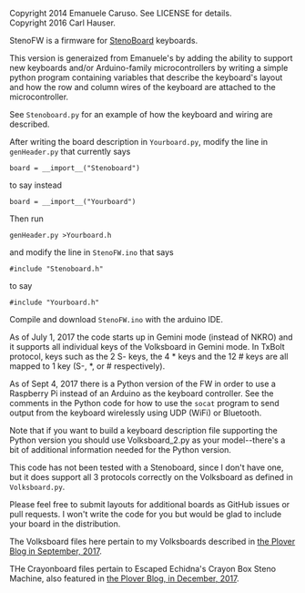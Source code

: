 Copyright 2014 Emanuele Caruso. See LICENSE for details.  
Copyright 2016 Carl Hauser. 

StenoFW is a firmware for [StenoBoard](http://stenoboard.com) keyboards.

This version is generaized from Emanuele's by adding the ability to
support new keyboards and/or Arduino-family microcontrollers by writing
a simple python program containing variables that describe the keyboard's
layout and how the row and column wires of the keyboard are attached to the
microcontroller.

See `Stenoboard.py` for an example of how the keyboard and wiring are
described.

After writing the board description in `Yourboard.py`,
modify the line in `genHeader.py` that currently says
```
board = __import__("Stenoboard")
```
to say instead
```
board = __import__("Yourboard")
```
Then run
```
genHeader.py >Yourboard.h
```

and modify the line in `StenoFW.ino` that says
```
#include "Stenoboard.h"
```
to say
```
#include "Yourboard.h"
```

Compile and download `StenoFW.ino` with the arduino IDE.

As of July 1, 2017 the code starts up in Gemini mode (instead of NKRO)
and it supports all individual keys of the Volksboard in Gemini mode.
In TxBolt protocol, keys such as the 2 S- keys, the 4 * keys and the
12 # keys are all mapped to 1 key (S-, *, or # respectively).

As of Sept 4, 2017 there is a Python version of the FW in order to use
a Raspberry Pi instead of an Arduino as the keyboard controller. See the
comments in the Python code for how to use the `socat` program to send
output from the keyboard wirelessly using UDP (WiFi) or Bluetooth.

Note that if you want to build a keyboard description file supporting the Python
version you should use Volksboard_2.py as your model--there's a bit of additional
information needed for the Python version.

This code has not been tested with a Stenoboard, since I don't have one,
but it does support all 3 protocols correctly on the Volksboard as defined
in `Volksboard.py`.

Please feel free to submit layouts for additional boards as GitHub issues
or pull requests. I won't write the code for you but would be glad to include
your board in the distribution.

The Volksboard files here pertain to my Volksboards described in [the Plover Blog
in September, 2017](http://plover.stenoknight.com/2017/09/the-volksboard.html).

THe Crayonboard files pertain to Escaped Echidna's Crayon Box Steno Machine,
also featured in [the Plover Blog, in December, 2017](http://plover.stenoknight.com/2017/12/amazing-crayon-box-steno-machine.html).

